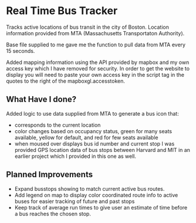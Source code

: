 # Real Time Bus Tracker
Tracks active locations of bus transit in the city of Boston. Location information provided from MTA (Massachusetts Transportaton Authority).

Base file supplied to me gave me the function to pull data from MTA every 15 seconds.

Added mapping information using the API provided by mapbox and my own access key which I have removed for security.
  In order to get the website to display you will need to paste your own access key in the script tag in the quotes to the right of the mapboxgl.accesstoken.

## What Have I done?
Added logic to use data supplied from MTA to generate a bus icon that:
  * corresponds to the current location
  * color changes based on occupancy status, green for many seats available, yellow for default, and red for few seats available
  * when moused over displays bus id number and current stop
I was provided GPS location data of bus stops between Harvard and MIT in an earlier project which I provided in this one as well.

## Planned Improvements
* Expand busstops showing to match current active bus routes.
* Add legend on map to display color coordinated route info to active buses for easier tracking of future and past stops
* Keep track of average run times to give user an estimate of time before a bus reaches the chosen stop.
